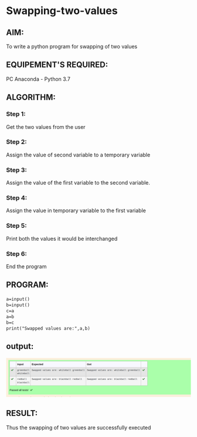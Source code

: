 # Swapping-two-values
## AIM:
To write a python program for swapping of two values
## EQUIPEMENT'S REQUIRED: 
PC
Anaconda - Python 3.7
## ALGORITHM: 
### Step 1:
Get the two values from the user
### Step 2: 
Assign the value of second variable to a temporary variable 
### Step 3: 
Assign the value of the first variable to the second variable.
### Step 4:  
Assign the value in temporary variable to the first variable
### Step 5: 
Print both the values it would be interchanged
### Step 6: 
End the program
## PROGRAM:
```
a=input()
b=input()
c=a
a=b
b=c
print("Swapped values are:",a,b)
```
## output:
![output](/Screenshot%20from%202022-12-27%2016-29-25.png)


## RESULT:
Thus the swapping of two values are successfully executed



